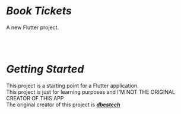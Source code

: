 # <I><b> Book Tickets </b></I>

A new Flutter project.

<br>
<br>

# <I><b> Getting Started </b></I>

This project is a starting point for a Flutter application.<br>
This project is just for learning purposes and I'M NOT THE ORIGINAL CREATOR OF THIS APP <br>
The original creator of this project is <i><b>[dbestech](https://bit.ly/3TOfEOa)</b></i>

<!-- A few resources to get you started if this is your first Flutter project:

- [Lab: Write your first Flutter app](https://docs.flutter.dev/get-started/codelab)
- [Cookbook: Useful Flutter samples](https://docs.flutter.dev/cookbook)

For help getting started with Flutter development, view the
[online documentation](https://docs.flutter.dev/), which offers tutorials,
samples, guidance on mobile development, and a full API reference. -->
